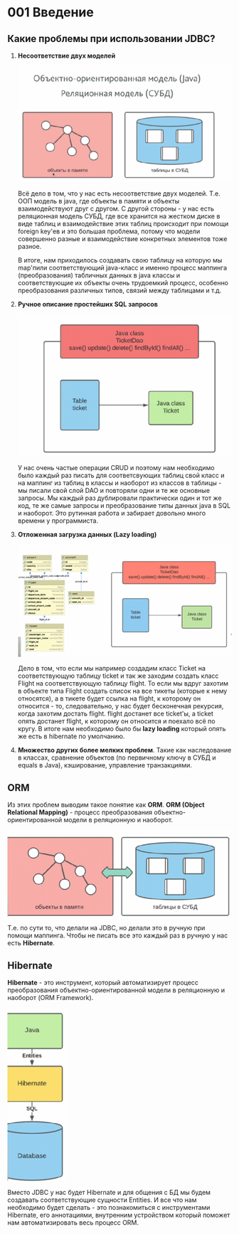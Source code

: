 001 Введение
============

Какие проблемы при использовании JDBC?
--------------------------------------

1.  **Несоответствие двух моделей**

    ![](src/main/resources/h-001-1.png)

    Всё дело в том, что у нас есть несоответствие двух моделей. Т.е. ООП модель в java, где объекты в памяти и объекты взаимодействуют друг с другом. С другой стороны - у нас есть реляционная модель СУБД, где все хранится на жестком диске в виде таблиц и взаимодействие этих таблиц происходит при помощи foreign key'ев и это большая проблема, потому что модели совершенно разные и взаимодействие конкретных элементов тоже разное.

    В итоге, нам приходилось создавать свою таблицу на которую мы map'пили соответствующий java-класс и именно процесс маппинга (преобразования) табличных данных в java классы и соответствующие их объекты очень трудоемкий процесс, особенно преобразования различных типов, связий между таблицами и т.д.

2.  **Ручное описание простейших SQL запросов**

    ![](src/main/resources/h-001-2.png)

    У нас очень частые операции CRUD и поэтому нам необходимо было каждый раз писать для соответсвующих таблиц свой класс и на маппинг из таблиц в классы и наоборот из классов в таблицы - мы писали свой слой DAO и повторяли одни и те же основные запросы. Мы каждый раз дублировали практически один и тот же код, те же самые запросы и преобразование типы данных java в SQL и наоборот. Это рутинная работа и забирает довольно много времени у программиста.

3.  **Отложенная загрузка данных (Lazy loading)**

    ![](src/main/resources/h-001-3.png)

    Дело в том, что если мы например создадим класс Ticket на соответствующую таблицу ticket и так же заходим создать класс Flight на соответствующую таблицу flight. То если мы вдруг захотим в объекте типа Flight создать список на все тикеты (которые к нему относятся), а в тикете будет ссылка на flight, к которому он относится - то, следовательно, у нас будет бесконечная рекурсия, когда захотим достать flight. flight достанет все ticket'ы, а ticket опять достанет flight, к которому он относится и поехало всё по кругу. В итоге нам необходимо было бы **lazy loading** который опять же есть в hibernate по умолчанию.

4.  **Множество других более мелких проблем**. Такие как наследование в классах, сравнение объектов (по первичному ключу в СУБД и equals в Java), кэширование, управление транзакциями.


ORM
---

Из этих проблем выводим такое понятие как **ORM**. **ORM (Object Relational Mapping)** - процесс преобразования объектно-ориентированной модели в реляционную и наоборот.

![](src/main/resources/h-001-4.png)

Т.е. по сути то, что делали на JDBC, но делали это в ручную при помощи маппинга. Чтобы не писать все это каждый раз в ручную у нас есть **Hibernate**.

Hibernate
---------

**Hibernate** - это инструмент, который автоматизирует процесс преобразования объектно-ориентированной модели в реляционную и наоборот (ORM Framework).

![](src/main/resources/h-001-5.png)

Вместо JDBC у нас будет Hibernate и для общения с БД мы будем создавать соответствующие сущности Entities. И все что нам необходимо будет сделать - это познакомиться с инструментами Hibernate, его аннотациями, внутренним устройством который поможет нам автоматизировать весь процесс ORM.